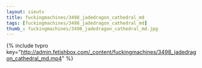 ```yaml
--- 
layout: sieutv
title: fuckingmachines/3498_jadedragon_cathedral_md
tags: [fuckingmachines/3498_jadedragon_cathedral_md]
thumb_: fuckingmachines/3498_jadedragon_cathedral_md.jpg
---
```

{% include tvpro key="http://admin.fetishbox.com/_content/fuckingmachines/3498_jadedragon_cathedral_md.mp4" %} 
